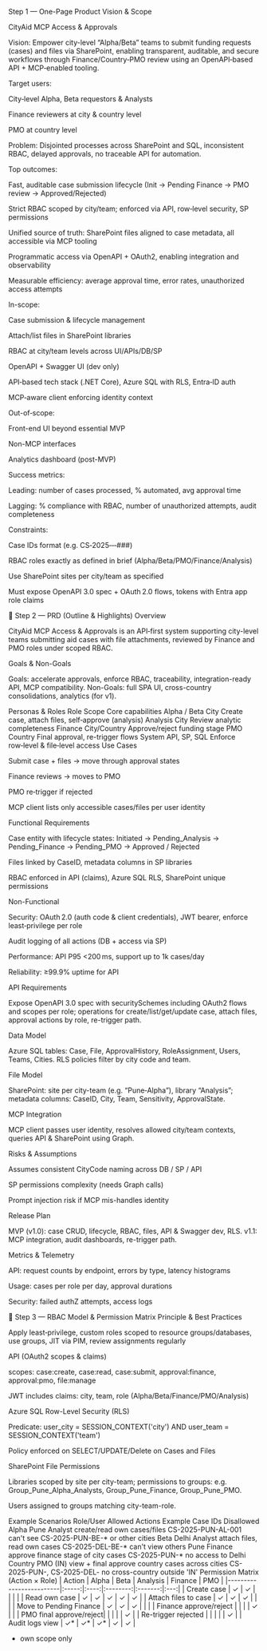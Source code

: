 Step 1 — One-Page Product Vision & Scope

CityAid MCP Access & Approvals

Vision: Empower city-level “Alpha/Beta” teams to submit funding requests (cases) and files via SharePoint, enabling transparent, auditable, and secure workflows through Finance/Country‑PMO review using an OpenAPI‑based API + MCP‑enabled tooling.

Target users:

City‑level Alpha, Beta requestors & Analysts

Finance reviewers at city & country level

PMO at country level

Problem: Disjointed processes across SharePoint and SQL, inconsistent RBAC, delayed approvals, no traceable API for automation.

Top outcomes:

Fast, auditable case submission lifecycle (Init → Pending Finance → PMO review → Approved/Rejected)

Strict RBAC scoped by city/team; enforced via API, row‑level security, SP permissions

Unified source of truth: SharePoint files aligned to case metadata, all accessible via MCP tooling

Programmatic access via OpenAPI + OAuth2, enabling integration and observability

Measurable efficiency: average approval time, error rates, unauthorized access attempts

In-scope:

Case submission & lifecycle management

Attach/list files in SharePoint libraries

RBAC at city/team levels across UI/APIs/DB/SP

OpenAPI + Swagger UI (dev only)

API‑based tech stack (.NET Core), Azure SQL with RLS, Entra‑ID auth

MCP‑aware client enforcing identity context

Out-of‑scope:

Front-end UI beyond essential MVP

Non-MCP interfaces

Analytics dashboard (post-MVP)

Success metrics:

Leading: number of cases processed, % automated, avg approval time

Lagging: % compliance with RBAC, number of unauthorized attempts, audit completeness

Constraints:

Case IDs format (e.g. CS‑2025‑<CityCode>‑<Team>‑###)

RBAC roles exactly as defined in brief (Alpha/Beta/PMO/Finance/Analysis)

Use SharePoint sites per city/team as specified

Must expose OpenAPI 3.0 spec + OAuth 2.0 flows, tokens with Entra app role claims

📄 Step 2 — PRD (Outline & Highlights)
Overview

CityAid MCP Access & Approvals is an API‑first system supporting city-level teams submitting aid cases with file attachments, reviewed by Finance and PMO roles under scoped RBAC.

Goals & Non-Goals

Goals: accelerate approvals, enforce RBAC, traceability, integration-ready API, MCP compatibility.
Non-Goals: full SPA UI, cross-country consolidations, analytics (for v1).

Personas & Roles
Role	Scope	Core capabilities
Alpha / Beta	City	Create case, attach files, self‑approve (analysis)
Analysis	City	Review analytic completeness
Finance	City/Country	Approve/reject funding stage
PMO	Country	Final approval, re-trigger flows
System	API, SP, SQL	Enforce row‑level & file‑level access
Use Cases

Submit case + files → move through approval states

Finance reviews → moves to PMO

PMO re‑trigger if rejected

MCP client lists only accessible cases/files per user identity

Functional Requirements

Case entity with lifecycle states: Initiated → Pending_Analysis → Pending_Finance → Pending_PMO → Approved / Rejected

Files linked by CaseID, metadata columns in SP libraries

RBAC enforced in API (claims), Azure SQL RLS, SharePoint unique permissions

Non-Functional

Security: OAuth 2.0 (auth code & client credentials), JWT bearer, enforce least‑privilege per role

Audit logging of all actions (DB + access via SP)

Performance: API P95 <200 ms, support up to 1k cases/day

Reliability: ≥99.9% uptime for API

API Requirements

Expose OpenAPI 3.0 spec with securitySchemes including OAuth2 flows and scopes per role; operations for create/list/get/update case, attach files, approval actions by role, re-trigger path. 


Data Model

Azure SQL tables: Case, File, ApprovalHistory, RoleAssignment, Users, Teams, Cities. RLS policies filter by city code and team.

File Model

SharePoint: site per city-team (e.g. “Pune‑Alpha”), library “Analysis”; metadata columns: CaseID, City, Team, Sensitivity, ApprovalState.

MCP Integration

MCP client passes user identity, resolves allowed city/team contexts, queries API & SharePoint using Graph.

Risks & Assumptions

Assumes consistent CityCode naming across DB / SP / API

SP permissions complexity (needs Graph calls)

Prompt injection risk if MCP mis-handles identity

Release Plan

MVP (v1.0): case CRUD, lifecycle, RBAC, files, API & Swagger dev, RLS.
v1.1: MCP integration, audit dashboards, re-trigger path.

Metrics & Telemetry

API: request counts by endpoint, errors by type, latency histograms

Usage: cases per role per day, approval durations

Security: failed authZ attempts, access logs

🔐 Step 3 — RBAC Model & Permission Matrix
Principle & Best Practices

Apply least‑privilege, custom roles scoped to resource groups/databases, use groups, JIT via PIM, review assignments regularly 


API (OAuth2 scopes & claims)

scopes: case:create, case:read, case:submit, approval:finance, approval:pmo, file:manage

JWT includes claims: city, team, role (Alpha/Beta/Finance/PMO/Analysis)

Azure SQL Row-Level Security (RLS)

Predicate: user_city = SESSION_CONTEXT('city') AND user_team = SESSION_CONTEXT('team')

Policy enforced on SELECT/UPDATE/Delete on Cases and Files

SharePoint File Permissions

Libraries scoped by site per city-team; permissions to groups: e.g. Group_Pune_Alpha_Analysts, Group_Pune_Finance, Group_Pune_PMO.

Users assigned to groups matching city-team-role.

Example Scenarios
Role/User	Allowed Actions	Example Case IDs	Disallowed
Alpha Pune Analyst	create/read own cases/files	CS-2025-PUN-AL-001	can't see CS-2025-PUN-BE-* or other cities
Beta Delhi Analyst	attach files, read own cases	CS-2025-DEL-BE-*	can't view others
Pune Finance	approve finance stage of city cases	CS-2025-PUN-*	no access to Delhi
Country PMO (IN)	view + final approve country cases across cities	CS-2025-PUN-, CS-2025-DEL-	no cross-country outside 'IN'
Permission Matrix (Action × Role)
| Action                  | Alpha | Beta | Analysis | Finance | PMO |
|-------------------------|:-----:|:----:|:--------:|:-------:|:---:|
| Create case             | ✓     | ✓    |          |         |     |
| Read own case           | ✓     | ✓    | ✓        | ✓       | ✓   |
| Attach files to case    | ✓     | ✓    | ✓        |         |     |
| Move to Pending Finance | ✓     | ✓    | ✓        |         |     |
| Finance approve/reject  |       |      |          | ✓       |     |
| PMO final approve/reject|       |      |          |         | ✓   |
| Re-trigger rejected     |       |      |          |         | ✓   |
| Audit logs view         | ✓*    | ✓*   | ✓*       | ✓       | ✓   |


* own scope only
